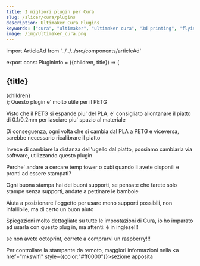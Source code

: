 ```yaml
---
title: I migliori plugin per Cura
slug: /slicer/cura/plugins
description: Ultimaker Cura Plugins
keywords: ["cura", "ultimaker", "ultimaker cura", "3d printing", "flyingbear", "flying bear", "flyingbear ghost", "slicer", "slicing", "plugins", "cura plugins"]
image: /img/Ultimaker_cura.png
---
```


import ArticleAd from '../../../src/components/articleAd'

<script async src="//pagead2.googlesyndication.com/pagead/js/adsbygoogle.js"></script>

export const PluginInfo = ({children, title}) => (
  <div
    style={{
      backgroundColor: '#64d4ed',
      borderRadius: '5px',
      color: '#000000',
      padding: '30px',
      margin: '10px',
    }}>
    <h2 style={{
        color:'#fff'
    }}>{title}</h2>
    {children}
  </div>
);

<PluginInfo title="Z Offset">
Questo plugin e' molto utile per il PETG

Visto che il PETG si espande piu' del PLA, e' consigliato allontanare il piatto di 0.1/0.2mm per lasciare piu' spazio al materiale

Di conseguenza, ogni volta che si cambia dal PLA a PETG e viceversa, sarebbe necessario ricalibrare il piatto

Invece di cambiare la distanza dell'ugello dal piatto, possiamo cambiarla via software, utilizzando questo plugin

</PluginInfo>


<PluginInfo title="Calibration shapes">

Perche' andare a cercare temp tower o cubi quando li avete disponili e pronti ad essere stampati?

</PluginInfo>

<PluginInfo title="Custom support">

Ogni buona stampa hai dei buoni supporti, se pensate che farete solo stampe senza supporti, andate a pettinare le bambole

</PluginInfo>

<ArticleAd/>

<PluginInfo title="Simpler Slicing: Auto-Orientation">

Aiuta a posizionare l'oggetto per usare meno supporti possibili, non infallibile, ma di certo un buon aiuto

</PluginInfo>

<PluginInfo title="Crystal Clear: Cura Settings Guide">

Spiegazioni molto dettagliate su tutte le impostazioni di Cura, io ho imparato ad usarla con questo plug in, ma attenti: è in inglese!!!

</PluginInfo>

<PluginInfo title="Octoprint">

se non avete octoprint, correte a comprarvi un raspberry!!!

</PluginInfo>

<PluginInfo title="MKS Wifi">

Per controllare la stampante da remoto, maggiori informazioni nella <a href="mkswifi" style={{color:"#ff0000"}}>sezione apposita</a>

</PluginInfo>

<ArticleAd/>
